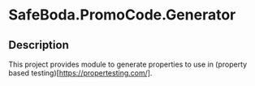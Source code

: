 # SafeBoda.PromoCode.Generator

## Description

This project provides module to generate properties to use in (property based
testing)[https://propertesting.com/].
